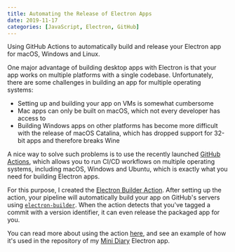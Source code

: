 ```yaml
---
title: Automating the Release of Electron Apps
date: 2019-11-17
categories: [JavaScript, Electron, GitHub]
---
```


Using GitHub Actions to automatically build and release your Electron app for macOS, Windows and Linux.

<!--more-->

One major advantage of building desktop apps with Electron is that your app works on multiple platforms with a single codebase. Unfortunately, there are some challenges in building an app for multiple operating systems:

- Setting up and building your app on VMs is somewhat cumbersome
- Mac apps can only be built on macOS, which not every developer has access to
- Building Windows apps on other platforms has become more difficult with the release of macOS Catalina, which has dropped support for 32-bit apps and therefore breaks Wine

A nice way to solve such problems is to use the recently launched [GitHub Actions](https://github.com/features/actions), which allows you to run CI/CD workflows on multiple operating systems, including macOS, Windows and Ubuntu, which is exactly what you need for building Electron apps.

For this purpose, I created the [Electron Builder Action](https://github.com/samuelmeuli/action-electron-builder). After setting up the action, your pipeline will automatically build your app on GitHub's servers using [`electron-builder`](https://github.com/electron-userland/electron-builder). When the action detects that you've tagged a commit with a version identifier, it can even release the packaged app for you.

You can read more about using the action [here](https://github.com/samuelmeuli/action-electron-builder), and see an example of how it's used in the repository of my [Mini Diary](https://github.com/samuelmeuli/mini-diary) Electron app.
